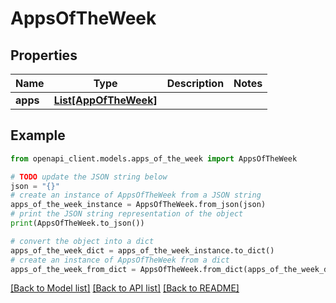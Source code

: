 # AppsOfTheWeek


## Properties

Name | Type | Description | Notes
------------ | ------------- | ------------- | -------------
**apps** | [**List[AppOfTheWeek]**](AppOfTheWeek.md) |  | 

## Example

```python
from openapi_client.models.apps_of_the_week import AppsOfTheWeek

# TODO update the JSON string below
json = "{}"
# create an instance of AppsOfTheWeek from a JSON string
apps_of_the_week_instance = AppsOfTheWeek.from_json(json)
# print the JSON string representation of the object
print(AppsOfTheWeek.to_json())

# convert the object into a dict
apps_of_the_week_dict = apps_of_the_week_instance.to_dict()
# create an instance of AppsOfTheWeek from a dict
apps_of_the_week_from_dict = AppsOfTheWeek.from_dict(apps_of_the_week_dict)
```
[[Back to Model list]](../README.md#documentation-for-models) [[Back to API list]](../README.md#documentation-for-api-endpoints) [[Back to README]](../README.md)


